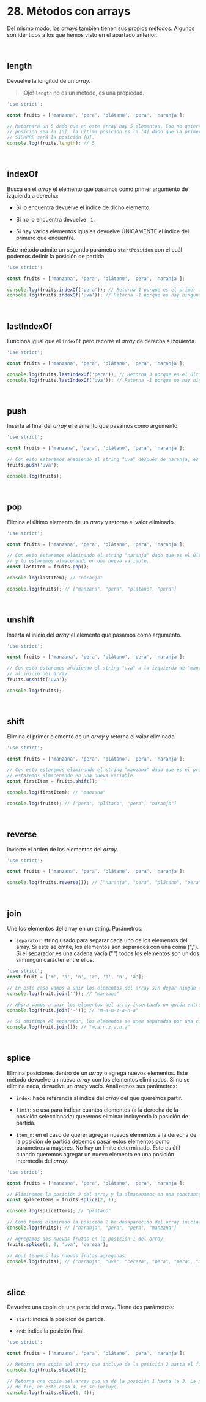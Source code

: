 # 28. Métodos con arrays

Del mismo modo, los *arrays* también tienen sus propios métodos. Algunos son idénticos a los que hemos visto en el apartado anterior.

&nbsp;

## length

Devuelve la longitud de un *array*.

> ¡Ojo! `length`  no es un método, es una propiedad.

```javascript
'use strict';

const fruits = ['manzana', 'pera', 'plátano', 'pera', 'naranja'];

// Retornará un 5 dado que en este array hay 5 elementos. Eso no quiere decir que la última
// posición sea la [5], la última posición es la [4] dado que la primera posición de un array 
// SIEMPRE será la posición [0].
console.log(fruits.length); // 5
```

&nbsp;

## indexOf

Busca en el *array* el elemento que pasamos como primer argumento de izquierda a derecha:

-   Si lo encuentra devuelve el índice de dicho elemento.

-   Si no lo encuentra devuelve `-1`.

-   Si hay varios elementos iguales devuelve ÚNICAMENTE el índice del primero que encuentre.

Este método admite un segundo parámetro `startPosition` con el cuál podemos definir la posición de partida.

```javascript
'use strict';

const fruits = ['manzana', 'pera', 'plátano', 'pera', 'naranja'];

console.log(fruits.indexOf('pera')); // Retorna 1 porque es el primer index de "pera".
console.log(fruits.indexOf('uva')); // Retorna -1 porque no hay ninguna "uva".
```

&nbsp;

## lastIndexOf

Funciona igual que el `indexOf`  pero recorre el *array* de derecha a izquierda.

```javascript
'use strict';

const fruits = ['manzana', 'pera', 'plátano', 'pera', 'naranja'];

console.log(fruits.lastIndexOf('pera')); // Retorna 3 porque es el último index de "pera".
console.log(fruits.lastIndexOf('uva')); // Retorna -1 porque no hay ninguna "uva".
```

&nbsp;

## push

Inserta al final del *array* el elemento que pasamos como argumento.

```javascript
'use strict';

const fruits = ['manzana', 'pera', 'plátano', 'pera', 'naranja'];

// Con esto estaremos añadiendo el string "uva" después de naranja, es decir, al final del array.
fruits.push('uva');

console.log(fruits);
```

&nbsp;

## pop

Elimina el último elemento de un *array* y retorna el valor eliminado.

```javascript
'use strict';

const fruits = ['manzana', 'pera', 'plátano', 'pera', 'naranja'];

// Con esto estaremos eliminando el string "naranja" dado que es el último elemento del array 
// y lo estaremos almacenando en una nueva variable.
const lastItem = fruits.pop();

console.log(lastItem); // "naranja"

console.log(fruits); // ["manzana", "pera", "plátano", "pera"]
```

&nbsp;

## unshift

Inserta al inicio del *array* el elemento que pasamos como argumento.

```javascript
'use strict';

const fruits = ['manzana', 'pera', 'plátano', 'pera', 'naranja'];

// Con esto estaremos añadiendo el string "uva" a la izquierda de "manzana", es decir, 
// al inicio del array.
fruits.unshift('uva');

console.log(fruits);
```

&nbsp;

## shift

Elimina el primer elemento de un *array* y retorna el valor eliminado.

```javascript
'use strict';

const fruits = ['manzana', 'pera', 'plátano', 'pera', 'naranja'];

// Con esto estaremos eliminando el string "manzana" dado que es el primer elemento del array y lo
// estaremos almacenando en una nueva variable.
const firstItem = fruits.shift();

console.log(firstItem); // "manzana"

console.log(fruits); // ["pera", "plátano", "pera", "naranja"]
```

&nbsp;

## reverse

Invierte el orden de los elementos del *array*.

```javascript
'use strict';

const fruits = ['manzana', 'pera', 'plátano', 'pera', 'naranja'];

console.log(fruits.reverse()); // ["naranja", "pera", "plátano", "pera", "manzana"]
```

&nbsp;

## join

Une los elementos del array en un string. Parámetros:

-   `separator`: string usado para separar cada uno de los elementos del array. Si este se omite, los elementos son separados con una coma (","). Si el separador es una cadena vacía ("") todos los elementos son unidos sin ningún carácter entre ellos.

```javascript
'use strict';
const fruit = ['m', 'a', 'n', 'z', 'a', 'n', 'a'];

// En este caso vamos a unir los elementos del array sin dejar ningún espacio entre ellos.
console.log(fruit.join('')); // "manzana"

// Ahora vamos a unir los elementos del array insertando un guión entre cada elemento.
console.log(fruit.join('-')); // "m-a-n-z-a-n-a"

// Si omitimos el separator, los elementos se unen separados por una coma.
console.log(fruit.join()); // "m,a,n,z,a,n,a"
```

&nbsp;

## splice

Elimina posiciones dentro de un *array* o agrega nuevos elementos. Este método devuelve un nuevo *array* con los elementos eliminados. Si no se elimina nada, devuelve un *array* vacío. Analizemos sus parámetros:

-   `index`: hace referencia al índice del *array* del que queremos partir.

-   `limit`: se usa para indicar cuantos elementos (a la derecha de la posición seleccionada) queremos eliminar incluyendo la posición de partida.

-   `item_n`: en el caso de querer agregar nuevos elementos a la derecha de la posición de partida debemos pasar estos elementos como parámetros a mayores. No hay un límite determinado. Esto es útil cuando queremos agregar un nuevo elemento en una posición intermedia del *array*.

```javascript
'use strict';

const fruits = ['manzana', 'pera', 'plátano', 'pera', 'naranja'];

// Eliminamos la posición 2 del array y la almacenamos en una constante.
const spliceItems = fruits.splice(2, 1);

console.log(spliceItems); // "plátano"

// Como hemos eliminado la posición 2 ha desaparecido del array inicial.
console.log(fruits); // ["naranja", "pera", "pera", "manzana"]

// Agregamos dos nuevas frutas en la posición 1 del array.
fruits.splice(1, 0, 'uva', 'cereza');

// Aquí tenemos las nuevas frutas agregadas.
console.log(fruits); // ["naranja", "uva", "cereza", "pera", "pera", "manzana"]
```

&nbsp;

## slice

Devuelve una copia de una parte del *array*. Tiene dos parámetros:

-   `start`: indica la posición de partida.

-   `end`: indica la posición final.

```javascript
'use strict';

const fruits = ['manzana', 'pera', 'plátano', 'pera', 'naranja'];

// Retorna una copia del array que incluye de la posición 2 hasta el final.
console.log(fruits.slice(2));

// Retorna una copia del array que va de la posición 1 hasta la 3. La posición
// de fin, en este caso 4, no se incluye.
console.log(fruits.slice(1, 4));
```

